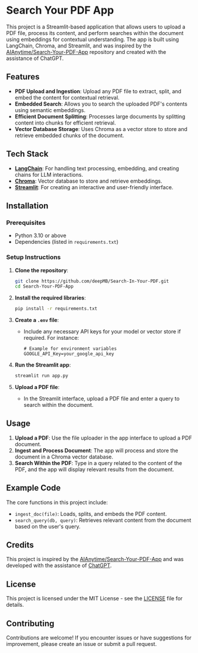 # Search Your PDF App

This project is a Streamlit-based application that allows users to upload a PDF file, process its content, and perform searches within the document using embeddings for contextual understanding. The app is built using LangChain, Chroma, and Streamlit, and was inspired by the [AIAnytime/Search-Your-PDF-App](https://github.com/AIAnytime/Search-Your-PDF-App/) repository and created with the assistance of ChatGPT.

## Features

- **PDF Upload and Ingestion**: Upload any PDF file to extract, split, and embed the content for contextual retrieval.
- **Embedded Search**: Allows you to search the uploaded PDF's contents using semantic embeddings.
- **Efficient Document Splitting**: Processes large documents by splitting content into chunks for efficient retrieval.
- **Vector Database Storage**: Uses Chroma as a vector store to store and retrieve embedded chunks of the document.

## Tech Stack

- **[LangChain](https://python.langchain.com/)**: For handling text processing, embedding, and creating chains for LLM interactions.
- **[Chroma](https://www.trychroma.com/)**: Vector database to store and retrieve embeddings.
- **[Streamlit](https://streamlit.io/)**: For creating an interactive and user-friendly interface.

## Installation

### Prerequisites

- Python 3.10 or above
- Dependencies (listed in `requirements.txt`)

### Setup Instructions

1. **Clone the repository**:
    ```bash
    git clone https://github.com/deepMB/Search-In-Your-PDF.git
    cd Search-Your-PDF-App
    ```

2. **Install the required libraries**:
    ```bash
    pip install -r requirements.txt
    ```

3. **Create a `.env` file**:
    - Include any necessary API keys for your model or vector store if required. For instance:
      ```env
      # Example for environment variables
      GOOGLE_API_Key=your_google_api_key
      ```

4. **Run the Streamlit app**:
    ```bash
    streamlit run app.py
    ```

5. **Upload a PDF file**:
    - In the Streamlit interface, upload a PDF file and enter a query to search within the document.

## Usage

1. **Upload a PDF**: Use the file uploader in the app interface to upload a PDF document.
2. **Ingest and Process Document**: The app will process and store the document in a Chroma vector database.
3. **Search Within the PDF**: Type in a query related to the content of the PDF, and the app will display relevant results from the document.

## Example Code

The core functions in this project include:

- `ingest_doc(file)`: Loads, splits, and embeds the PDF content.
- `search_query(db, query)`: Retrieves relevant content from the document based on the user's query.

## Credits

This project is inspired by the [AIAnytime/Search-Your-PDF-App](https://github.com/AIAnytime/Search-Your-PDF-App/) and was developed with the assistance of [ChatGPT](https://chat.openai.com/).

## License

This project is licensed under the MIT License - see the [LICENSE](LICENSE) file for details.

## Contributing

Contributions are welcome! If you encounter issues or have suggestions for improvement, please create an issue or submit a pull request.
